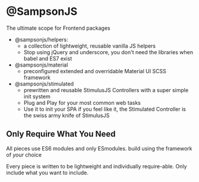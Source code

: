 # @SampsonJS

The ultimate scope for Frontend packages

- @sampsonjs/helpers:
    - a collection of lightweight, reusable vanilla JS helpers
    - Stop using jQuery and underscore, you don't need the libraries when babel and ES7 exist
- @sampsonjs/material
    - preconfigured extended and overridable Material UI SCSS framework
- @sampsonjs/stimulated
    - prewritten and reusable StimulusJS Controllers with a super simple init system
    - Plug and Play for your most common web tasks
    - Use it to init your SPA if you feel like it, the Stimulated Controller is the swiss army knife of StimulusJS

## Only Require What You Need

All pieces use ES6 modules and only ESmodules. build using the framework of *your* choice

Every piece is written to be lightweight and individually require-able. Only include what you want to include.
